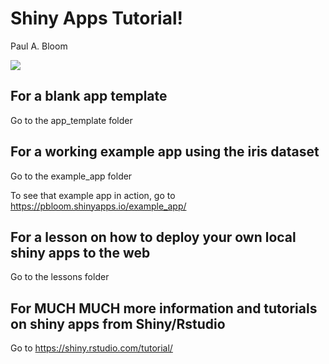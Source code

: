 # Shiny Apps Tutorial!

Paul A. Bloom

![](https://miro.medium.com/max/521/1*bl7hSugBuCihsFz9CVYieA.png)


## For a blank app template

Go to the app_template folder

## For a working example app using the iris dataset

Go to the example_app folder

To see that example app in action, go to https://pbloom.shinyapps.io/example_app/

## For a lesson on how to deploy your own local shiny apps to the web

Go to the lessons folder

## For MUCH MUCH more information and tutorials on shiny apps from Shiny/Rstudio

Go to https://shiny.rstudio.com/tutorial/

